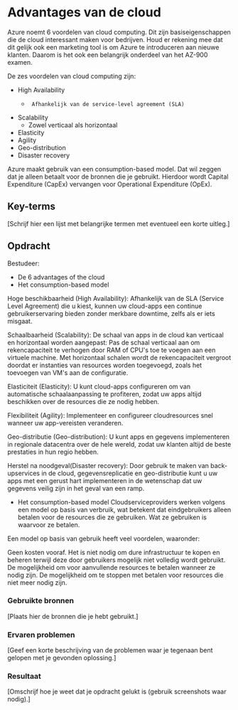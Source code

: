 # Advantages van de cloud
Azure noemt 6 voordelen van cloud computing. Dit zijn basiseigenschappen die de cloud interessant maken voor bedrijven. Houd er rekening mee dat dit gelijk ook een marketing tool is om Azure te introduceren aan nieuwe klanten. Daarom is het ook een belangrijk onderdeel van het AZ-900 examen.

De zes voordelen van cloud computing zijn:
-	High Availability
    -	   Afhankelijk van de service-level agreement (SLA)
-	Scalability
    -	Zowel verticaal als horizontaal
-	Elasticity
-	Agility
-	Geo-distribution
-	Disaster recovery

Azure maakt gebruik van een consumption-based model. Dat wil zeggen dat je alleen betaalt voor de bronnen die je gebruikt. Hierdoor wordt Capital Expenditure (CapEx) vervangen voor Operational Expenditure (OpEx).


## Key-terms
[Schrijf hier een lijst met belangrijke termen met eventueel een korte uitleg.]

## Opdracht
Bestudeer:
-	De 6 advantages of the cloud
-	Het consumption-based model

Hoge beschikbaarheid (High Availability): Afhankelijk van de SLA (Service Level Agreement) die u kiest, kunnen uw cloud-apps een continue gebruikerservaring bieden zonder merkbare downtime, zelfs als er iets misgaat.

Schaalbaarheid (Scalability): 
De schaal van apps in de cloud kan verticaal en horizontaal worden aangepast:
Pas de schaal verticaal aan om rekencapaciteit te verhogen door RAM of CPU's toe te voegen aan een virtuele machine.
Met horizontaal schalen wordt de rekencapaciteit vergroot doordat er instanties van resources worden toegevoegd, zoals het toevoegen van VM's aan de configuratie.

Elasticiteit (Elasticity): U kunt cloud-apps configureren om van automatische schaalaanpassing te profiteren, zodat uw apps altijd beschikken over de resources die ze nodig hebben.

Flexibiliteit (Agility): Implementeer en configureer cloudresources snel wanneer uw app-vereisten veranderen.

Geo-distributie (Geo-distribution): U kunt apps en gegevens implementeren in regionale datacentra over de hele wereld, zodat uw klanten altijd de beste prestaties in hun regio hebben.

Herstel na noodgeval(Disaster recovery): Door gebruik te maken van back-upservices in de cloud, gegevensreplicatie en geo-distributie kunt u uw apps met een gerust hart implementeren in de wetenschap dat uw gegevens veilig zijn in het geval van een ramp.

-	Het consumption-based model
Cloudserviceproviders werken volgens een model op basis van verbruik, wat betekent dat eindgebruikers alleen betalen voor de resources die ze gebruiken. Wat ze gebruiken is waarvoor ze betalen.

Een model op basis van gebruik heeft veel voordelen, waaronder:

Geen kosten vooraf.
Het is niet nodig om dure infrastructuur te kopen en beheren terwijl deze door gebruikers mogelijk niet volledig wordt gebruikt.
De mogelijkheid om voor aanvullende resources te betalen wanneer ze nodig zijn.
De mogelijkheid om te stoppen met betalen voor resources die niet meer nodig zijn.

### Gebruikte bronnen
[Plaats hier de bronnen die je hebt gebruikt.]

### Ervaren problemen
[Geef een korte beschrijving van de problemen waar je tegenaan bent gelopen met je gevonden oplossing.]

### Resultaat
[Omschrijf hoe je weet dat je opdracht gelukt is (gebruik screenshots waar nodig).]

